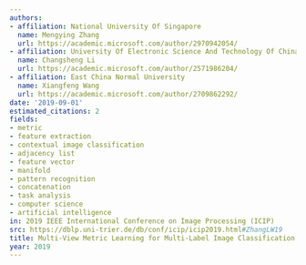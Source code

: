 ```yaml
---
authors:
- affiliation: National University Of Singapore
  name: Mengying Zhang
  url: https://academic.microsoft.com/author/2970942054/
- affiliation: University Of Electronic Science And Technology Of China
  name: Changsheng Li
  url: https://academic.microsoft.com/author/2571986204/
- affiliation: East China Normal University
  name: Xiangfeng Wang
  url: https://academic.microsoft.com/author/2709862292/
date: '2019-09-01'
estimated_citations: 2
fields:
- metric
- feature extraction
- contextual image classification
- adjacency list
- feature vector
- manifold
- pattern recognition
- concatenation
- task analysis
- computer science
- artificial intelligence
in: 2019 IEEE International Conference on Image Processing (ICIP)
src: https://dblp.uni-trier.de/db/conf/icip/icip2019.html#ZhangLW19
title: Multi-View Metric Learning for Multi-Label Image Classification
year: 2019
---
```

